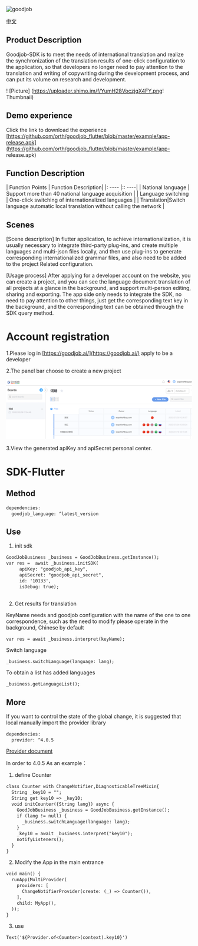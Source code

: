 
![goodjob](https://goodjob.ai/img/logo.a4108e28.svg)

[中文](./README_CN.md)

## Product Description

Goodjob-SDK is to meet the needs of international translation and realize the synchronization of the translation results of one-click configuration to the application, so that developers no longer need to pay attention to the translation and writing of copywriting during the development process, and can put its volume on research and development.

! [Picture] (https://uploader.shimo.im/f/YumH28VoczjqX4FY.png! Thumbnail)

## Demo experience

Click the link to download the experience [https://github.com/orth/goodjob_flutter/blob/master/example/app-release.apk](https://github.com/orth/goodjob_flutter/blob/master/example/app- release.apk)

## Function Description

| Function Points | Function Description|
|: ---- |:: ----|
| National language | Support more than 40 national language acquisition |
| Language switching | One-click switching of internationalized languages |
| Translation|Switch language automatic local translation without calling the network |

## Scenes

[Scene description] In flutter application, to achieve internationalization, it is usually necessary to integrate third-party plug-ins, and create multiple languages ​​and multi-json files locally, and then use plug-ins to generate corresponding internationalized grammar files, and also need to be added to the project Related configuration.

[Usage process] After applying for a developer account on the website, you can create a project, and you can see the language document translation of all projects at a glance in the background, and support multi-person editing, sharing and exporting. The app side only needs to integrate the SDK, no need to pay attention to other things, just get the corresponding text key in the background, and the corresponding text can be obtained through the SDK query method.

# Account registration

1.Please log in [https://goodjob.ai/](https://goodjob.ai/) apply to be a developer

2.The panel bar choose to create a new project

![goodjob](https://github.com/goodjob-ai/goodjob-flutter/blob/master/goodjob.png?raw=true)

3.View the generated apiKey and apiSecret personal center.

# SDK-Flutter

## Method

```
dependencies:
  goodjob_language: ^latest_version

```

## Use

1. init sdk 
```plain
GoodJobBusiness _business = GoodJobBusiness.getInstance();
var res =  await _business.initSDK(
     apiKey: "goodjob_api_key",
     apiSecret: "goodjob_api_secret",
     id: '10133',
     isDebug: true);
    
```
2. Get results for translation

KeyName needs and goodjob configuration with the name of the one to one correspondence, 
such as the need to modify please operate in the background, Chinese by default

```plain
var res = await _business.interpret(keyName);
```
Switch language
```plain
_business.switchLanguage(language: lang);
```
To obtain a list has added languages
```plain
_business.getLanguageList();
```
## More

If you want to control the state of the global change, 
it is suggested that local manually import the provider library
```plain
dependencies:
  provider: ^4.0.5
```
[Provider document](https://pub.dev/packages/provider)

In order to 4.0.5 As an example：

1. define Counter 

```plain
class Counter with ChangeNotifier,DiagnosticableTreeMixin{
  String _key10 = "";
  String get key10 => _key10;
  void initCounter({String lang}) async {
    GoodJobBusiness _business = GoodJobBusiness.getInstance();
    if (lang != null) {
      _business.switchLanguage(language: lang);
    }
    _key10 = await _business.interpret("key10");
    notifyListeners();
  }  
}
```
2. Modify the App in the main entrance

```plain
void main() {
  runApp(MultiProvider(
    providers: [
      ChangeNotifierProvider(create: (_) => Counter()),
    ],
    child: MyApp(),
  ));
}
```
3. use

```plain
Text('${Provider.of<Counter>(context).key10}')
```
